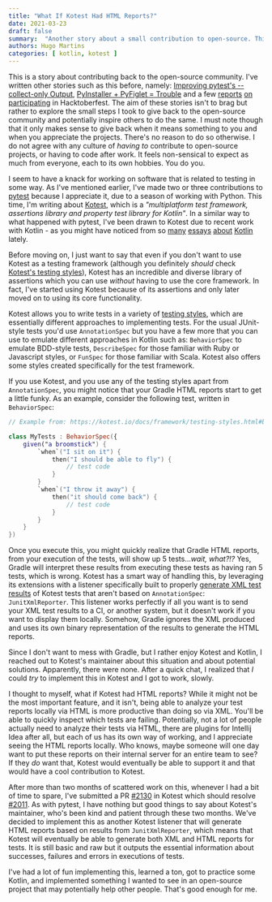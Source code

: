 ```yaml
---
title: "What If Kotest Had HTML Reports?"
date: 2021-03-23
draft: false
summary:  "Another story about a small contribution to open-source. This time, I've opened a pull request in Kotest to implement generation of HTML reports."
authors: Hugo Martins
categories: [ kotlin, kotest ]
---
```


This is a story about contributing back to the open-source community. I've written other stories such as this before, namely: [Improving pytest's --collect-only Output](https://hugomartins.io/essays/2020/11/improving-pytests-collection-output/), [PyInstaller + PyFiglet = Trouble](https://hugomartins.io/essays/2019/06/pyinstaller-pyfiglet-trouble/) and a few [reports](https://hugomartins.io/essays/2020/10/halftime-hacktoberfest-2020/) [on](https://hugomartins.io/essays/2019/12/minor-followup-on-hacktoberfest/) [participating](https://hugomartins.io/essays/2019/11/giving-back-with-hacktoberfest-2019/) in Hacktoberfest. The aim of these stories isn't to brag but rather to explore the small steps I took to give back to the open-source community and potentially inspire others to do the same. I must note though that it only makes sense to give back when it means something to you and when you appreciate the projects. There's no reason to do so otherwise. I do not agree with any culture of _having to_ contribute to open-source projects, or having to code after work. It feels non-sensical to expect as much from everyone, each to its own hobbies. You do you.

I seem to have a knack for working on software that is related to testing in some way. As I've mentioned earlier, I've made two or three contributions to [pytest](https://docs.pytest.org/en/stable/index.html) because I appreciate it, due to a season of working with Python. This time, I'm writing about [Kotest](https://kotest.io/), which is a _"multiplatform test framework, assertions library and property test library for Kotlin"_. In a similar way to what happened with pytest, I've been drawn to Kotest due to recent work with Kotlin - as you might have noticed from so [many](https://hugomartins.io/essays/2021/02/using-require-and-check-in-kotlin/) [essays](https://hugomartins.io/essays/2021/02/scope-functions-as-if-else-statements/) [about](https://hugomartins.io/essays/2021/03/difference-between-val-and-var-kotlin/) [Kotlin](https://hugomartins.io/essays/2021/03/understanding-differences-between-list-and-mutablelist-in-kotlin/) lately.

Before moving on, I just want to say that even if you don't want to use Kotest as a testing framework (although you definitely _should_ check [Kotest's testing styles](https://kotest.io/docs/framework/testing-styles.html)), Kotest has an incredible and diverse library of assertions which you can use _without_ having to use the core framework. In fact, I've started using Kotest because of its assertions and only later moved on to using its core functionality.

Kotest allows you to write tests in a variety of [testing styles](https://kotest.io/docs/framework/testing-styles.html), which are essentially different approaches to implementing tests. For the usual JUnit-style tests you'd use `AnnotationSpec` but you have a few more that you can use to emulate different approaches in Kotlin such as: `BehaviorSpec` to emulate BDD-style tests, `DescribeSpec` for those familiar with Ruby or Javascript styles, or `FunSpec` for those familiar with Scala. Kotest also offers some styles created specifically for the test framework.

If you use Kotest, and you use any of the testing styles apart from `AnnotationSpec`, you might notice that your Gradle HTML reports start to get a little funky. As an example, consider the following test, written in `BehaviorSpec`:

```kotlin
// Example from: https://kotest.io/docs/framework/testing-styles.html#behavior-spec.

class MyTests : BehaviorSpec({
    given("a broomstick") {
        `when`("I sit on it") {
            then("I should be able to fly") {
                // test code
            }
        }
        `when`("I throw it away") {
            then("it should come back") {
                // test code
            }
        }
    }
})
```

Once you execute this, you might quickly realize that Gradle HTML reports, from your execution of the tests, will show up 5 tests...*wait, what?!?* Yes, Gradle will interpret these results from executing these tests as having ran 5 tests, which is wrong. Kotest has a smart way of handling this, by leveraging its extensions with a listener specifically built to properly [generate XML test results](https://kotest.io/docs/extensions/junit_xml.html) of Kotest tests that aren't based on `AnnotationSpec`: `JunitXmlReporter`. This listener works perfectly if all you want is to send your XML test results to a CI, or another system, but it doesn't work if you want to display them locally. Somehow, Gradle ignores the XML produced and uses its own binary representation of the results to generate the HTML reports.

Since I don't want to mess with Gradle, but I rather enjoy Kotest and Kotlin, I reached out to Kotest's maintainer about this situation and about potential solutions. Apparently, there were none.  After a quick chat, I realized that _I_ could _try_ to implement this in Kotest and I got to work, slowly.

I thought to myself, what if Kotest had HTML reports? While it might not be the most important feature, and it isn't, being able to analyze your test reports locally via HTML is more productive than doing so via XML. You'll be able to quickly inspect which tests are failing. Potentially, not a lot of people actually need to analyze their tests via HTML, there are plugins for Intellij Idea after all, but each of us has its own way of working, and I appreciate seeing the HTML reports locally. Who knows, maybe someone will one day want to put these reports on their internal server for an entire team to see? If they _do_ want that, Kotest would eventually be able to support it and that would have a cool contribution to Kotest.

After more than two months of scattered work on this, whenever I had a bit of time to spare, I've submitted a PR [#2130](https://github.com/kotest/kotest/pull/2130) in Kotest which should resolve [#2011](https://github.com/kotest/kotest/issues/2011). As with pytest, I have nothing but good things to say about Kotest's maintainer, who's been kind and patient through these two months. We've decided to implement this as another Kotest listener that will generate HTML reports based on results from `JunitXmlReporter`, which means that Kotest will eventually be able to generate both XML and HTML reports for tests. It is still basic and raw but it outputs the essential information about successes, failures and errors in executions of tests.

I've had a lot of fun implementing this, learned a ton, got to practice some Kotlin, and implemented something I wanted to see in an open-source project that may potentially help other people. That's good enough for me.